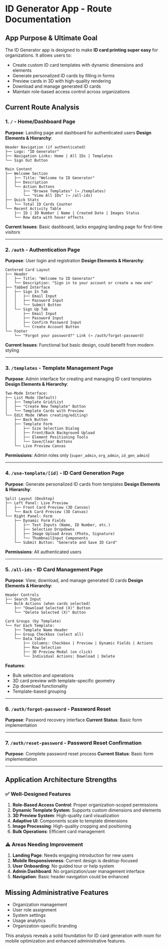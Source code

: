 # ID Generator App - Route Documentation

## App Purpose & Ultimate Goal

The ID Generator app is designed to make **ID card printing super easy** for organizations. It allows users to:

- Create custom ID card templates with dynamic dimensions and elements
- Generate personalized ID cards by filling in forms
- Preview cards in 3D with high-quality rendering
- Download and manage generated ID cards
- Maintain role-based access control across organizations

## Current Route Analysis

### 1. `/` - Home/Dashboard Page

**Purpose**: Landing page and dashboard for authenticated users
**Design Elements & Hierarchy**:

```
Header Navigation (if authenticated)
├── Logo: "ID Generator"
├── Navigation Links: Home | All IDs | Templates
└── Sign Out Button

Main Content
├── Welcome Section
│   ├── Title: "Welcome to ID Generator"
│   ├── Description
│   └── Action Buttons
│       ├── "Browse Templates" (→ /templates)
│       └── "View All IDs" (→ /all-ids)
├── Quick Stats
│   └── Total ID Cards Counter
└── Recent Activity Table
    ├── ID | ID Number | Name | Created Date | Images Status
    └── Row data with hover effects
```

**Current Issues**: Basic dashboard, lacks engaging landing page for first-time visitors

---

### 2. `/auth` - Authentication Page

**Purpose**: User login and registration
**Design Elements & Hierarchy**:

```
Centered Card Layout
├── Header
│   ├── Title: "Welcome to ID Generator"
│   └── Description: "Sign in to your account or create a new one"
├── Tabbed Interface
│   ├── Sign In Tab
│   │   ├── Email Input
│   │   ├── Password Input
│   │   └── Submit Button
│   └── Sign Up Tab
│       ├── Email Input
│       ├── Password Input
│       ├── Confirm Password Input
│       └── Create Account Button
└── Footer
    └── "Forgot your password?" Link (→ /auth/forgot-password)
```

**Current Issues**: Functional but basic design, could benefit from modern styling

---

### 3. `/templates` - Template Management Page

**Purpose**: Admin interface for creating and managing ID card templates
**Design Elements & Hierarchy**:

```
Two-Mode Interface:
├── List Mode (Default)
│   ├── Template Grid/List
│   ├── "Create New Template" Button
│   └── Template Cards with Preview
└── Edit Mode (When creating/editing)
    ├── Back Button
    ├── Template Form
    │   ├── Size Selection Dialog
    │   ├── Front/Back Background Upload
    │   ├── Element Positioning Tools
    │   └── Save/Clear Buttons
    └── Live Preview Canvas
```

**Permissions**: Admin roles only (`super_admin`, `org_admin`, `id_gen_admin`)

---

### 4. `/use-template/[id]` - ID Card Generation Page

**Purpose**: Generate personalized ID cards from templates
**Design Elements & Hierarchy**:

```
Split Layout (Desktop)
├── Left Panel: Live Preview
│   ├── Front Card Preview (3D Canvas)
│   └── Back Card Preview (3D Canvas)
└── Right Panel: Form
    ├── Dynamic Form Fields
    │   ├── Text Inputs (Name, ID Number, etc.)
    │   ├── Selection Dropdowns
    │   ├── Image Upload Areas (Photo, Signature)
    │   └── ThumbnailInput Components
    └── Submit Button: "Generate and Save ID Card"
```

**Permissions**: All authenticated users

---

### 5. `/all-ids` - ID Card Management Page

**Purpose**: View, download, and manage generated ID cards
**Design Elements & Hierarchy**:

```
Header Controls
├── Search Input
└── Bulk Actions (when cards selected)
    ├── "Download Selected (X)" Button
    └── "Delete Selected (X)" Button

Card Groups (by Template)
└── For Each Template:
    ├── Template Name Header
    ├── Group Checkbox (select all)
    └── Data Table
        ├── Columns: Checkbox | Preview | Dynamic Fields | Actions
        ├── Row Selection
        ├── 3D Preview Modal (on click)
        └── Individual Actions: Download | Delete
```

**Features**:

- Bulk selection and operations
- 3D card preview with template-specific geometry
- Zip download functionality
- Template-based grouping

---

### 6. `/auth/forgot-password` - Password Reset

**Purpose**: Password recovery interface
**Current Status**: Basic form implementation

---

### 7. `/auth/reset-password` - Password Reset Confirmation

**Purpose**: Complete password reset process
**Current Status**: Basic form implementation

---

## Application Architecture Strengths

### ✅ Well-Designed Features

1. **Role-Based Access Control**: Proper organization-scoped permissions
2. **Dynamic Template System**: Supports custom dimensions and elements
3. **3D Preview System**: High-quality card visualization
4. **Adaptive UI**: Components scale to template dimensions
5. **Image Processing**: High-quality cropping and positioning
6. **Bulk Operations**: Efficient card management

### ⚠️ Areas Needing Improvement

1. **Landing Page**: Needs engaging introduction for new users
2. **Mobile Responsiveness**: Current design is desktop-focused
3. **User Onboarding**: No guided tour or help system
4. **Admin Dashboard**: No organization/user management interface
5. **Navigation**: Basic header navigation could be enhanced

## Missing Administrative Features

- Organization management
- User role assignment
- System settings
- Usage analytics
- Organization-specific branding

This analysis reveals a solid foundation for ID card generation with room for mobile optimization and enhanced administrative features.
